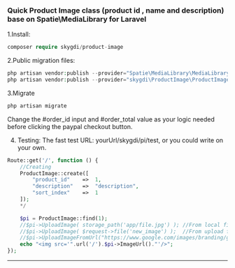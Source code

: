 ### Quick Product Image class (product id , name and description) base on Spatie\MediaLibrary for Laravel
1.Install:
```php
composer require skygdi/product-image
```
2.Public migration files:
```php
php artisan vendor:publish --provider="Spatie\MediaLibrary\MediaLibraryServiceProvider"
php artisan vendor:publish --provider="skygdi\ProductImage\ProductImageProvider"
```
3.Migrate
```php
php artisan migrate
```
Change the #order_id input and #order_total value as your logic needed before clicking the paypal checkout button.

4. Testing: The fast test URL:  yourUrl/skygdi/pi/test, or you could write on your own.
```php
Route::get('/', function () {
    //Creating
    ProductImage::create([
        "product_id"    =>  1,
        "description"   =>  "description",
        "sort_index"    =>  1
    ]);
    */

    $pi = ProductImage::find(1);
    //$pi->UploadImage( storage_path('app/file.jpg') ); //From local file
    //$pi->UploadImage( $request->file('new_image') );  //From upload form
    //$pi->UploadImageFromUrl("https://www.google.com/images/branding/googlelogo/1x/googlelogo_color_272x92dp.png");    //From Internet
    echo "<img src='".url('/').$pi->ImageUrl()."'/>";
});
```
___